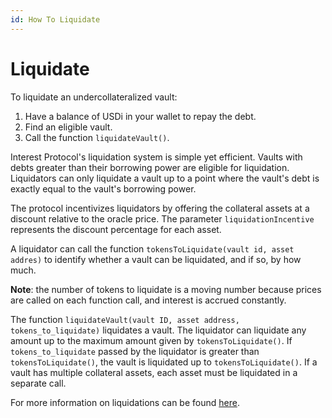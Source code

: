 ```yaml
---
id: How To Liquidate
---
```


# Liquidate

To liquidate an undercollateralized vault:
1. Have a balance of USDi in your wallet to repay the debt.
2. Find an eligible vault.
3. Call the function `liquidateVault()`.

Interest Protocol's liquidation system is simple yet efficient. Vaults with debts greater than their borrowing power are eligible for liquidation. Liquidators can only liquidate a vault up to a point where the vault's debt is exactly equal to the vault's borrowing power. 

The protocol incentivizes liquidators by offering the collateral assets at a discount relative to the oracle price. The parameter `liquidationIncentive` represents the discount percentage for each asset.

A liquidator can call the function `tokensToLiquidate(vault id, asset addres)` to identify whether a vault can be liquidated, and if so, by how much. 

**Note**: the number of tokens to liquidate is a moving number because prices are called on each function call, and interest is accrued constantly. 

The function `liquidateVault(vault ID, asset address, tokens_to_liquidate)` liquidates a vault. The liquidator can liquidate any amount up to the maximum amount given by `tokensToLiquidate()`. If `tokens_to_liquidate` passed by the liquidator is greater than `tokensToLiquidate()`, the vault is liquidated up to `tokensToLiquidate()`. If a vault has multiple collateral assets, each asset must be liquidated in a separate call.

For more information on liquidations can be found [here](../../../concepts/Borrowing/LiquidationSystem).

